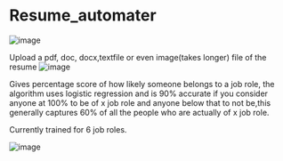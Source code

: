 # Resume_automater

![image](https://user-images.githubusercontent.com/50010452/131085735-b0c83d43-9a70-48fa-9da8-edc3f19c42be.png)


Upload a pdf, doc, docx,textfile or even image(takes longer) file of the resume
![image](https://user-images.githubusercontent.com/50010452/131085640-8f102d83-fb93-40b7-b74a-28b13c62fb04.png)


Gives percentage score of how likely someone belongs to a job role, the algorithm uses logistic regression and is 
90% accurate if you consider anyone at 100% to be of x job role and anyone below that to not be,this generally captures 60%
of all the people who are actually of x job role.

Currently trained for 6 job roles.

![image](https://user-images.githubusercontent.com/50010452/131086112-19f9f7ba-2a62-46d0-8ae4-be298ac44630.png)




